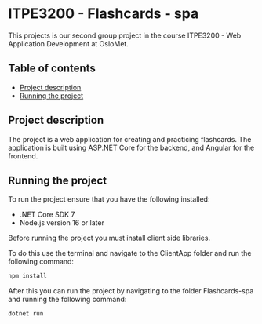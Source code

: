# ITPE3200 - Flashcards - spa

This projects is our second group project in the course ITPE3200 - Web Application Development at OsloMet.

## Table of contents

* [Project description](#project-description)
* [Running the project](#running-the-project)

## Project description

The project is a web application for creating and practicing flashcards.
The application is built using ASP.NET Core for the backend, and Angular for the frontend.

## Running the project

To run the project ensure that you have the following installed:

* .NET Core SDK 7
* Node.js version 16 or later

Before running the project you must install client side libraries.

To do this use the terminal and navigate to the ClientApp folder and run the following command:

```bash
npm install
```

After this you can run the project by navigating to the folder Flashcards-spa and running the following command:

```bash
dotnet run
```
